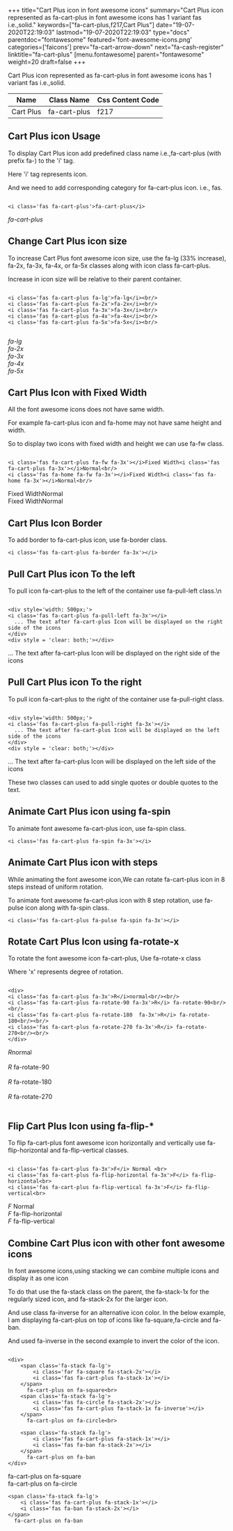 +++
title="Cart Plus icon in font awesome icons"
summary="Cart Plus icon represented as fa-cart-plus in font awesome icons has 1 variant fas i.e.,solid."
keywords=["fa-cart-plus,f217,Cart Plus"]
date="19-07-2020T22:19:03"
lastmod="19-07-2020T22:19:03"
type="docs"
parentdoc="fontawesome"
featured='font-awesome-icons.png'
categories=['faicons']
prev="fa-cart-arrow-down"
next="fa-cash-register"
linktitle="fa-cart-plus"
[menu.fontawesome]
parent="fontawesome"
weight=20
draft=false
+++


Cart Plus icon represented as fa-cart-plus in font awesome icons has 1 variant fas i.e.,solid.

<div class='table-responsive'><table class='table'><thead><tr><th>Name</th><th>Class Name</th><th>Css Content Code</th></tr></thead><tbody><tr><td>Cart Plus</td><td>fa-cart-plus</td><td>f217</td></tr></tbody></table></div>



## Cart Plus icon Usage

To display Cart Plus icon add predefined class name i.e.,fa-cart-plus (with prefix fa-) to the 'i' tag.

Here 'i' tag represents icon.

And we need to add corresponding category for fa-cart-plus icon. i.e., fas.


```

<i class='fas fa-cart-plus'>fa-cart-plus</i>
```

<i class='fas fa-cart-plus'>fa-cart-plus</i>




## Change Cart Plus icon size
To increase Cart Plus font awesome icon size, use the fa-lg (33% increase), fa-2x, fa-3x, fa-4x, or fa-5x classes along with icon class fa-cart-plus.

Increase in icon size will be relative to their parent container. 

```

<i class='fas fa-cart-plus fa-lg'>fa-lg</i><br/>
<i class='fas fa-cart-plus fa-2x'>fa-2x</i><br/>
<i class='fas fa-cart-plus fa-3x'>fa-3x</i><br/>
<i class='fas fa-cart-plus fa-4x'>fa-4x</i><br/>
<i class='fas fa-cart-plus fa-5x'>fa-5x</i><br/>
            
```

<i class='fas fa-cart-plus fa-lg'>fa-lg</i><br/>
<i class='fas fa-cart-plus fa-2x'>fa-2x</i><br/>
<i class='fas fa-cart-plus fa-3x'>fa-3x</i><br/>
<i class='fas fa-cart-plus fa-4x'>fa-4x</i><br/>
<i class='fas fa-cart-plus fa-5x'>fa-5x</i><br/>
            



## Cart Plus Icon with Fixed Width 

All the font awesome icons does not have same width.

For example fa-cart-plus icon and fa-home may not have same height and width.

So to display two icons with fixed width and height we can use fa-fw class.


```

<i class='fas fa-cart-plus fa-fw fa-3x'></i>Fixed Width<i class='fas fa-cart-plus fa-3x'></i>Normal<br/>
<i class='fas fa-home fa-fw fa-3x'></i>Fixed Width<i class='fas fa-home fa-3x'></i>Normal<br/>
```

<i class='fas fa-cart-plus fa-fw fa-3x'></i>Fixed Width<i class='fas fa-cart-plus fa-3x'></i>Normal<br/>
<i class='fas fa-home fa-fw fa-3x'></i>Fixed Width<i class='fas fa-home fa-3x'></i>Normal<br/>



## Cart Plus Icon Border 

To add border to fa-cart-plus icon, use fa-border class.


```
<i class='fas fa-cart-plus fa-border fa-3x'></i>

```
<i class='fas fa-cart-plus fa-border fa-3x'></i>





## Pull Cart Plus icon To the left

To pull icon fa-cart-plus to the left of the container use fa-pull-left class.\n

```

<div style='width: 500px;'>
<i class='fas fa-cart-plus fa-pull-left fa-3x'></i>
  ... The text after fa-cart-plus Icon will be displayed on the right side of the icons
</div>
<div style = 'clear: both;'></div>
```

<div style='width: 500px;'>
<i class='fas fa-cart-plus fa-pull-left fa-3x'></i>
  ... The text after fa-cart-plus Icon will be displayed on the right side of the icons
</div>
<div style = 'clear: both;'></div>




## Pull Cart Plus icon To the right
To pull icon fa-cart-plus to the right of the container use fa-pull-right class.

```

<div style='width: 500px;'>
<i class='fas fa-cart-plus fa-pull-right fa-3x'></i>
  ... The text after fa-cart-plus Icon will be displayed on the left side of the icons
</div>
<div style = 'clear: both;'></div>
```

<div style='width: 500px;'>
<i class='fas fa-cart-plus fa-pull-right fa-3x'></i>
  ... The text after fa-cart-plus Icon will be displayed on the left side of the icons
</div>
<div style = 'clear: both;'></div>

These two classes can used to add single quotes or double quotes to the text.


## Animate Cart Plus icon using fa-spin
To animate font awesome fa-cart-plus icon, use fa-spin class.

```
<i class='fas fa-cart-plus fa-spin fa-3x'></i>
```
<i class='fas fa-cart-plus fa-spin fa-3x'></i>




## Animate Cart Plus icon with steps
While animating the font awesome icon,We can rotate fa-cart-plus icon in 8 steps instead of uniform rotation.

To animate font awesome fa-cart-plus icon with 8 step rotation, use fa-pulse icon along with fa-spin class.


```
<i class='fas fa-cart-plus fa-pulse fa-spin fa-3x'></i>

```
<i class='fas fa-cart-plus fa-pulse fa-spin fa-3x'></i>





## Rotate Cart Plus Icon using fa-rotate-x
To rotate the font awesome icon fa-cart-plus, Use fa-rotate-x class

Where 'x' represents degree of rotation.


```

<div>
<i class='fas fa-cart-plus fa-3x'>R</i>normal<br/><br/>
<i class='fas fa-cart-plus fa-rotate-90 fa-3x'>R</i> fa-rotate-90<br/><br/> 
<i class='fas fa-cart-plus fa-rotate-180  fa-3x'>R</i> fa-rotate-180<br/><br/> 
<i class='fas fa-cart-plus fa-rotate-270 fa-3x'>R</i> fa-rotate-270<br/><br/>
</div>
```

<div>
<i class='fas fa-cart-plus fa-3x'>R</i>normal<br/><br/>
<i class='fas fa-cart-plus fa-rotate-90 fa-3x'>R</i> fa-rotate-90<br/><br/> 
<i class='fas fa-cart-plus fa-rotate-180  fa-3x'>R</i> fa-rotate-180<br/><br/> 
<i class='fas fa-cart-plus fa-rotate-270 fa-3x'>R</i> fa-rotate-270<br/><br/>
</div>




## Flip Cart Plus Icon using fa-flip-*
To flip fa-cart-plus font awesome icon horizontally and vertically use fa-flip-horizontal and fa-flip-vertical classes. 

```

<i class='fas fa-cart-plus fa-3x'>F</i> Normal <br>
<i class='fas fa-cart-plus fa-flip-horizontal fa-3x'>F</i> fa-flip-horizontal<br>
<i class='fas fa-cart-plus fa-flip-vertical fa-3x'>F</i> fa-flip-vertical<br>
```

<i class='fas fa-cart-plus fa-3x'>F</i> Normal <br>
<i class='fas fa-cart-plus fa-flip-horizontal fa-3x'>F</i> fa-flip-horizontal<br>
<i class='fas fa-cart-plus fa-flip-vertical fa-3x'>F</i> fa-flip-vertical<br>




## Combine Cart Plus icon with other font awesome icons
In font awesome icons,using stacking we can combine multiple icons and display it as one icon 

To do that use the fa-stack class on the parent, the fa-stack-1x for the regularly sized icon, and fa-stack-2x for the larger icon.

And use class fa-inverse for an alternative icon color. 
In the below example, I am displaying fa-cart-plus on top of icons like fa-square,fa-circle and fa-ban.

And used fa-inverse in the second example to invert the color of the icon.

```

<div>
    <span class='fa-stack fa-lg'>
        <i class='far fa-square fa-stack-2x'></i>
        <i class='fas fa-cart-plus fa-stack-1x'></i>
    </span>
      fa-cart-plus on fa-square<br>
    <span class='fa-stack fa-lg'>
        <i class='fas fa-circle fa-stack-2x'></i>
        <i class='fas fa-cart-plus fa-stack-1x fa-inverse'></i>
    </span>
      fa-cart-plus on fa-circle<br>

    <span class='fa-stack fa-lg'>
        <i class='fas fa-cart-plus fa-stack-1x'></i>
        <i class='fas fa-ban fa-stack-2x'></i>
    </span>
      fa-cart-plus on fa-ban
</div>
```

<div>
    <span class='fa-stack fa-lg'>
        <i class='far fa-square fa-stack-2x'></i>
        <i class='fas fa-cart-plus fa-stack-1x'></i>
    </span>
      fa-cart-plus on fa-square<br>
    <span class='fa-stack fa-lg'>
        <i class='fas fa-circle fa-stack-2x'></i>
        <i class='fas fa-cart-plus fa-stack-1x fa-inverse'></i>
    </span>
      fa-cart-plus on fa-circle<br>

    <span class='fa-stack fa-lg'>
        <i class='fas fa-cart-plus fa-stack-1x'></i>
        <i class='fas fa-ban fa-stack-2x'></i>
    </span>
      fa-cart-plus on fa-ban
</div>







